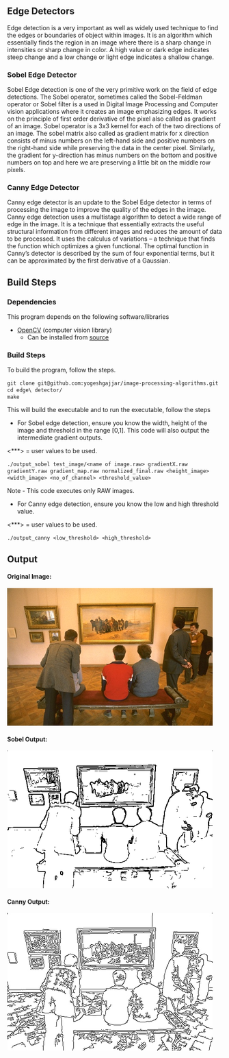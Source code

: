 ## Edge Detectors 

Edge detection is a very important as well as widely used technique to find the edges or
boundaries of object within images. It is an algorithm which essentially finds the region in an
image where there is a sharp change in intensities or sharp change in color. A high value or
dark edge indicates steep change and a low change or light edge indicates a shallow change. 

### Sobel Edge Detector 

Sobel Edge detection is one of the very primitive work on the field of edge detections. The
Sobel operator, sometimes called the Sobel-Feldman operator or Sobel filter is a used in
Digital Image Processing and Computer vision applications where it creates an image
emphasizing edges. It works on the principle of first order derivative of the pixel also called as
gradient of an image. Sobel operator is a 3x3 kernel for each of the two directions of an image.
The sobel matrix also called as gradient matrix for x direction consists of minus numbers on
the left-hand side and positive numbers on the right-hand side while preserving the data in
the center pixel. Similarly, the gradient for y-direction has minus numbers on the bottom and
positive numbers on top and here we are preserving a little bit on the middle row pixels.

### Canny Edge Detector 

Canny edge detector is an update to the Sobel Edge detector in terms of processing the
image to improve the quality of the edges in the image. Canny edge detection uses a multistage algorithm to detect a wide range of edge in the image. It is a technique that essentially
extracts the useful structural information from different images and reduces the amount of
data to be processed. It uses the calculus of variations – a technique that finds the function
which optimizes a given functional. The optimal function in Canny’s detector is described
by the sum of four exponential terms, but it can be approximated by the first derivative of
a Gaussian.

## Build Steps 

### Dependencies 

This program depends on the following software/libraries 

- [OpenCV](https://opencv.org/) (computer vision library)
  - Can be installed from [source](https://cv-tricks.com/installation/opencv-4-1-ubuntu18-04/) 

### Build Steps 

To build the program, follow the steps. 

```
git clone git@github.com:yogeshgajjar/image-processing-algorithms.git 
cd edge\ detector/
make 
```

This will build the executable and to run the executable, follow the steps  

- For Sobel edge detection, ensure you know the width, height of the image and threshold in the range [0,1]. This code will also output the intermediate gradient outputs. 

<***> = user values to be used. 

``` 
./output_sobel test_image/<name of image.raw> gradientX.raw gradientY.raw gradient_map.raw normalized_final.raw <height_image> <width_image> <no_of_channel> <threshold_value> 
```
Note - This code executes only RAW images. 

- For Canny edge detection, ensure you know the low and high threshold value. 

<***> = user values to be used.

``` 
./output_canny <low_threshold> <high_threshold> 
```

## Output 

#### Original Image:

![Original](images/Gallery.jpg "Original")

#### Sobel Output: 

![Sobel](images/sobel.png "Sobel")

#### Canny Output: 

![Canny](images/canny.jpg "Canny")


